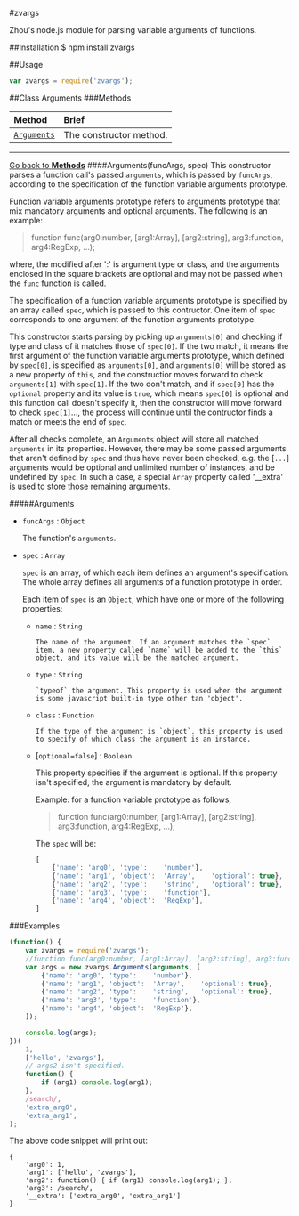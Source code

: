 #zvargs

Zhou's node.js module for parsing variable arguments of functions.

##Installation
    $ npm install zvargs

##Usage

```javascript
var zvargs = require('zvargs');
```

<a name="class">
##Class
Arguments

<a name="Methods">
###Methods

Method                                  | Brief
:---------------------------------------|:-----
[`Arguments`](#Arguments.constructor)   |The constructor method.


<hr>

[Go back to **Methods**](#Methods)
<a name="Arguments.constructor" />
####Arguments(funcArgs, spec)
This constructor parses a function call's passed `arguments`, which is passed by `funcArgs`,  according to the specification of the function variable arguments prototype.

Function variable arguments prototype refers to arguments prototype that mix mandatory arguments and optional arguments. The following is an example:

>function func(arg0:number, [arg1:Array], [arg2:string], arg3:function, arg4:RegExp, ...);   

where, the modified after ':' is argument type or class, and the arguments enclosed in the square brackets are optional and may not be passed when the `func` function is called.

The specification of a function variable arguments prototype is specified by an array called `spec`, which is passed to this contructor. One item of `spec` corresponds to one argument of the function arguments prototype.
  
This constructor starts parsing by picking up `arguments[0]` and checking if type and class of it matches those of `spec[0]`. If the two match, it means the first argument of the function variable arguments prototype, which defined by `spec[0]`, is specified as `arguments[0]`, and `arguments[0]` will be stored as a new property of `this`,  and the constructior moves forward to check `arguments[1]` with `spec[1]`. If the two don't match, and if `spec[0]` has the `optional` property and its value is `true`, which means `spec[0]` is optional and this function call doesn't specify it, then the constructor will move forward to check `spec[1]`..., the process will continue until the contructor finds a match or meets the end of `spec`.

After all checks complete, an `Arguments` object will store all matched `arguments` in its properties. However, there may be some passed arguments that aren't defined by `spec` and thus have never been checked, e.g. the [`...`] arguments would be optional and unlimited number of instances, and be undefined by `spec`. In such a case, a special `Array` property called '__extra' is used to store those remaining arguments.

#####Arguments
* `funcArgs` : `Object`

    The function's `arguments`.

* `spec` : `Array`

    `spec` is an array, of which each item defines an argument's specification. The whole array defines all arguments of a function prototype in order.

    Each item of `spec` is an `Object`, which have one or more of the following properties:
    
  * `name` : `String`
        
        The name of the argument. If an argument matches the `spec` item, a new property called `name` will be added to the `this` object, and its value will be the matched argument.

  * `type` : `String`
  
        `typeof` the argument. This property is used when the argument is some javascript built-in type other tan 'object'.

  * `class` : `Function` 
  
        If the type of the argument is `object`, this property is used to specify of which class the argument is an instance.

  * [`optional=false`] : `Boolean`

       This property specifies if the argument is optional. If this property isn't specified, the argument is mandatory by default.

    Example: for a function variable prototype as follows,

    >function func(arg0:number, [arg1:Array], [arg2:string], arg3:function, arg4:RegExp, ...);   

    The `spec` will be:

    ```javascript
    [
        {'name': 'arg0', 'type':    'number'},
        {'name': 'arg1', 'object':  'Array',    'optional': true},
        {'name': 'arg2', 'type':    'string',   'optional': true},
        {'name': 'arg3', 'type':    'function'},
        {'name': 'arg4', 'object':  'RegExp'},
    ]
    ```



###Examples

```javascript
(function() {
    var zvargs = require('zvargs');
    //function func(arg0:number, [arg1:Array], [arg2:string], arg3:function, arg4:RegExp, ...);   
    var args = new zvargs.Arguments(arguments, [
        {'name': 'arg0', 'type':    'number'},
        {'name': 'arg1', 'object':  'Array',    'optional': true},
        {'name': 'arg2', 'type':    'string',   'optional': true},
        {'name': 'arg3', 'type':    'function'},
        {'name': 'arg4', 'object':  'RegExp'},
    ]);

    console.log(args);
})(
    1, 
    ['hello', 'zvargs'],
    // args2 isn't specified.
    function() {
        if (arg1) console.log(arg1);
    }, 
    /search/,
    'extra_arg0',
    'extra_arg1',
);
```

The above code snippet will print out:

```
{
    'arg0': 1,
    'arg1': ['hello', 'zvargs'],
    'arg2': function() { if (arg1) console.log(arg1); }, 
    'arg3': /search/,
    '__extra': ['extra_arg0', 'extra_arg1']
}
```



